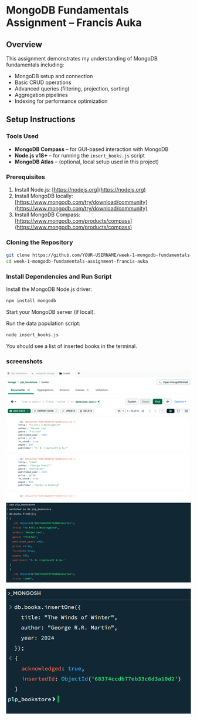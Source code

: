# MongoDB Fundamentals Assignment – Francis Auka

## Overview

This assignment demonstrates my understanding of MongoDB fundamentals including:

- MongoDB setup and connection
- Basic CRUD operations
- Advanced queries (filtering, projection, sorting)
- Aggregation pipelines
- Indexing for performance optimization

## Setup Instructions

### Tools Used

- **MongoDB Compass** – for GUI-based interaction with MongoDB
- **Node.js v18+** – for running the `insert_books.js` script
- **MongoDB Atlas** – (optional, local setup used in this project)

### Prerequisites

1. Install Node.js: [https://nodejs.org](https://nodejs.org)
2. Install MongoDB locally: [https://www.mongodb.com/try/download/community](https://www.mongodb.com/try/download/community)
3. Install MongoDB Compass: [https://www.mongodb.com/products/compass](https://www.mongodb.com/products/compass)

### Cloning the Repository

```bash
git clone https://github.com/YOUR-USERNAME/week-1-mongodb-fundamentals-assignment-francis-auka.git
cd week-1-mongodb-fundamentals-assignment-francis-auka
```

### Install Dependencies and Run Script

Install the MongoDB Node.js driver:

```bash
npm install mongodb
```

Start your MongoDB server (if local).

Run the data population script:

```bash
node insert_books.js
```

You should see a list of inserted books in the terminal.

### screenshots


![MongoDB Compass Screenshot](./db.png)


![MongoDB Compass Screenshot](./find.png)

![MongoDB Compass Screenshot](./insert.png)


